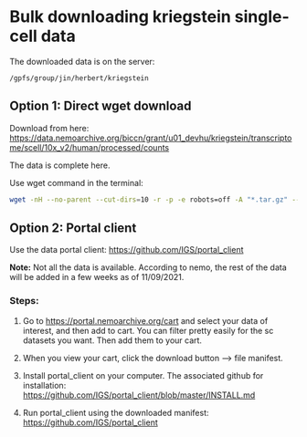 # Bulk downloading kriegstein single-cell data

The downloaded data is on the server: 
```
/gpfs/group/jin/herbert/kriegstein
```

## Option 1: Direct wget download

Download from here:
https://data.nemoarchive.org/biccn/grant/u01_devhu/kriegstein/transcriptome/scell/10x_v2/human/processed/counts

The data is complete here.

Use wget command in the terminal:
```bash
wget -nH --no-parent --cut-dirs=10 -r -p -e robots=off -A "*.tar.gz" --include /biccn/lab/kriegstein/transcriptome/scell/10x_v2/human/processed/counts/CS12*/ http://data.nemoarchive.org/biccn/lab/kriegstein/transcriptome/scell/10x_v2/human/processed/counts/
```

## Option 2: Portal client

Use the data portal client: 
https://github.com/IGS/portal_client

**Note:** Not all the data is available. According to nemo, the rest of the data will be added in a few weeks as of 11/09/2021.

### Steps:

1. Go to https://portal.nemoarchive.org/cart and select your data of interest, and then add to cart. You can filter pretty easily for the sc datasets you want. Then add them to your cart.

2. When you view your cart, click the download button --> file manifest.

3. Install portal_client on your computer. The associated github for installation: https://github.com/IGS/portal_client/blob/master/INSTALL.md

4. Run portal_client using the downloaded manifest: https://github.com/IGS/portal_client
